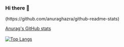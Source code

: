 ### Hi there 👋


<!-- **codingXllama/codingxllama** is a ✨ _special_ ✨ repository because its `README.md` (this file) appears on your GitHub profile. -->

<!-- Here are some ideas to get you started: -->

<!--- 🔭 I’m currently working on Flutter Mobile App-->
<!--- 🌱 I’m currently learning Flutter and WPF. -->
<!-- - 💬 Ask me about  -->
<!-- - 📫 How to reach me: ... -->
<!-- - ⚡ Fun fact: ... -->


<!-- [![Anurag's GitHub stats](https://github-readme-stats.vercel.app/api?username=codingxllama)] -->(https://github.com/anuraghazra/github-readme-stats) 
<!-- ![Anurag's GitHub stats](https://github-readme-stats.vercel.app/api?username=codingxllama&hide=contribs,prs)
![Anurag's GitHub stats](https://github-readme-stats.vercel.app/api?username=codingxllama&show_icons=true)
[Anurag's GitHub stats](https://github-readme-stats.vercel.app/api?username=codingxllama&show_icons=true&theme=transparent) -->

 [Anurag's GitHub stats](https://github-readme-stats.vercel.app/api?username=codingxllama&show_icons=true&theme=react) 
<br>
<br>
[![Top Langs](https://github-readme-stats.vercel.app/api/top-langs/?username=codingxllama&layout=compact)](https://github.com/anuraghazra/github-readme-stats)


